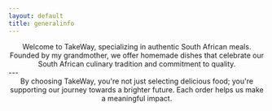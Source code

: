 ```yaml
---
layout: default
title: generalinfo
---
```


<center>Welcome to TakeWay, specializing in authentic South African meals. Founded by my grandmother, we offer homemade dishes that celebrate our South African culinary tradition and commitment to quality.</center>
---
<center>By choosing TakeWay, you're not just selecting delicious food; you're supporting our journey towards a brighter future. Each order helps us make a meaningful impact.</center>
